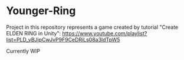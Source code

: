 # Younger-Ring
 
 Project in this repository represents a game created by tutorial "Create ELDEN RING in Unity": https://www.youtube.com/playlist?list=PLD_vBJjpCwJvP9F9CeDRiLs08a3ldTpW5
 
 Currently WIP

